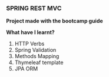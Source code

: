 ### SPRING REST MVC
**Project made with the bootcamp guide**

<strong>What have I learnt?</strong>

1. HTTP Verbs
2. Spring Validation
3. Methods Mapping
4. Thymeleaf template
5. JPA ORM

